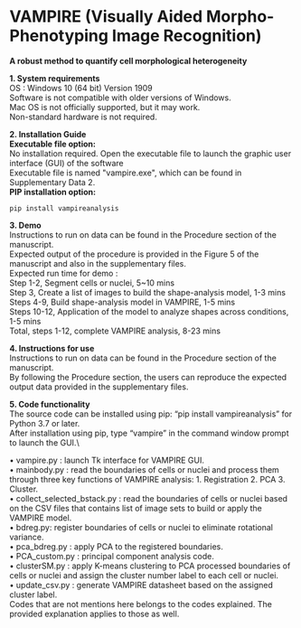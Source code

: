 # VAMPIRE (Visually Aided Morpho-Phenotyping Image Recognition)
**A robust method to quantify cell morphological heterogeneity**

**1. System requirements**\
    OS : Windows 10 (64 bit) Version 1909\
    Software is not compatible with older versions of Windows.\
    Mac OS is not officially supported, but it may work.\
    Non-standard hardware is not required.
    
**2. Installation Guide**\
    **Executable file option:**\
    No installation required. Open the executable file to launch the graphic user interface (GUI) of the software\
    Executable file is named "vampire.exe", which can be found in Supplementary Data 2.\
**PIP installation option:**
    
    pip install vampireanalysis
    
**3. Demo**\
    Instructions to run on data can be found in the Procedure section of the manuscript.\
    Expected output of the procedure is provided in the Figure 5 of the manuscript and also in the supplementary files.\
    Expected run time for demo :\
        Step 1-2, Segment cells or nuclei, 5~10 mins\
        Step 3, Create a list of images to build the shape-analysis model, 1-3 mins\
        Steps 4-9, Build shape-analysis model in VAMPIRE, 1-5 mins\
        Steps 10-12, Application of the model to analyze shapes across conditions, 1-5 mins\
        Total, steps 1-12, complete VAMPIRE analysis, 8-23 mins
        
**4. Instructions for use**\
    Instructions to run on data can be found in the Procedure section of the manuscript.\
    By following the Procedure section, the users can reproduce the expected output data provided in the supplementary files.

**5. Code functionality**\
    The source code can be installed using pip: “pip install vampireanalysis” for Python 3.7 or later.\
    After installation using pip, type “vampire” in the command window prompt to launch the GUI.\
    
    
•	vampire.py : launch Tk interface for VAMPIRE GUI.\
•	mainbody.py : read the boundaries of cells or nuclei and process them through three key functions of VAMPIRE analysis: 1. Registration 2. PCA 3. Cluster.\
•	collect_selected_bstack.py : read the boundaries of cells or nuclei based on the CSV files that contains list of image sets to build or apply the VAMPIRE model.\
•	bdreg.py: register boundaries of cells or nuclei to eliminate rotational variance.\
•	pca_bdreg.py : apply PCA to the registered boundaries.\
•	PCA_custom.py  : principal component analysis code.\
•	clusterSM.py : apply K-means clustering to PCA processed boundaries of cells or nuclei and assign the cluster number label to each cell or nuclei.\
•	update_csv.py : generate VAMPIRE datasheet based on the assigned cluster label.\
Codes that are not mentions here belongs to the codes explained. The provided explanation applies to those as well.
